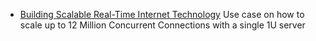 - [Building Scalable Real-Time Internet Technology](https://mrotaru.wordpress.com/2013/10/10/scaling-to-12-million-concurrent-connections-how-migratorydata-did-it/)
    Use case on how to scale up to 12 Million Concurrent Connections with a single 1U server
